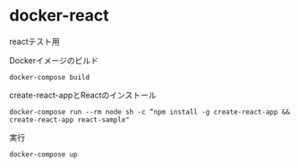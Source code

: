 # docker-react
reactテスト用

Dockerイメージのビルド
```
docker-compose build
```

create-react-appとReactのインストール
```
docker-compose run --rm node sh -c “npm install -g create-react-app && create-react-app react-sample"
```

実行
```
docker-compose up
```